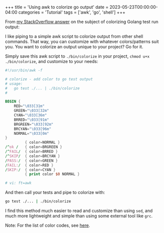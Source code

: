+++
title = 'Using awk to colorize go output'
date = 2023-05-23T00:00:00-04:00
categories = 'Tutorial'
tags = ['awk', 'go', 'shell']
+++

From [my StackOverflow answer](https://stackoverflow.com/a/76314505/83144) on the
subject of colorizing Golang test run output:

I like piping to a simple awk script to colorize output from other shell commands. That way, you can customize with whatever colors/patterns suit you. You want to colorize an output unique to your project? Go for it.

Simply save this awk script to `./bin/colorize` in your project, `chmod u+x
./bin/colorize`, and customize to your needs:

```awk
#!/usr/bin/awk -f

# colorize - add color to go test output
# usage:
#   go test ./... | ./bin/colorize
#

BEGIN {
    RED="\033[31m"
    GREEN="\033[32m"
    CYAN="\033[36m"
    BRRED="\033[91m"
    BRGREEN="\033[92m"
    BRCYAN="\033[96m"
    NORMAL="\033[0m"
}
         { color=NORMAL }
/^ok /   { color=BRGREEN }
/^FAIL/  { color=BRRED }
/^SKIP/  { color=BRCYAN }
/PASS:/  { color=GREEN }
/FAIL:/  { color=RED }
/SKIP:/  { color=CYAN }
         { print color $0 NORMAL }

# vi: ft=awk
```

And then call your tests and pipe to colorize with:

```sh
go test ./... | ./bin/colorize
```

I find this method much easier to read and customize than using `sed`, and much more
lightweight and simple than using some external tool like `grc`.

Note: For the list of color codes, see
[here](https://en.wikipedia.org/wiki/ANSI_escape_code#3-bit_and_4-bit).

